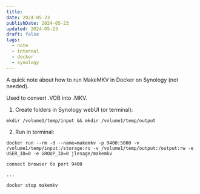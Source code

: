```yaml
---
title: 
date: 2024-05-23
publishDate: 2024-05-23
updated: 2024-05-23
draft: false
tags:
  - note
  - internal
  - docker
  - synology
---
```

 
A quick note about how to run MakeMKV in Docker on Synology (not needed).

Used to convert .VOB into .MKV.

1. Create folders in Synology webUI (or terminal):

```
mkdir /volume1/temp/input && mkdir /volume1/temp/output
```

2. Run in terminal:

```
docker run --rm -d --name=makemkv -p 9400:5800 -v /volume1/temp/input:/storage:ro -v /volume1/temp/output:/output:rw -e USER_ID=0 -e GROUP_ID=0 jlesage/makemkv

connect browser to port 9400

...

docker stop makemkv
```